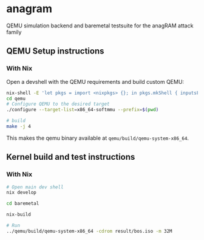 # anagram
QEMU simulation backend and baremetal testsuite for the anagRAM attack family

## QEMU Setup instructions

### With Nix

Open a devshell with the QEMU requirements and build custom QEMU:

```sh
nix-shell -E 'let pkgs = import <nixpkgs> {}; in pkgs.mkShell { inputsFrom = [ pkgs.qemu ]; }'
cd qemu
# Configure QEMU to the desired target
./configure --target-list=x86_64-softmmu --prefix=$(pwd)

# build
make -j 4
```

This makes the qemu binary available at `qemu/build/qemu-system-x86_64`.

## Kernel build and test instructions

### With Nix

```sh
# Open main dev shell
nix develop

cd baremetal

nix-build

# Run
../qemu/build/qemu-system-x86_64 -cdrom result/bos.iso -m 32M
```
